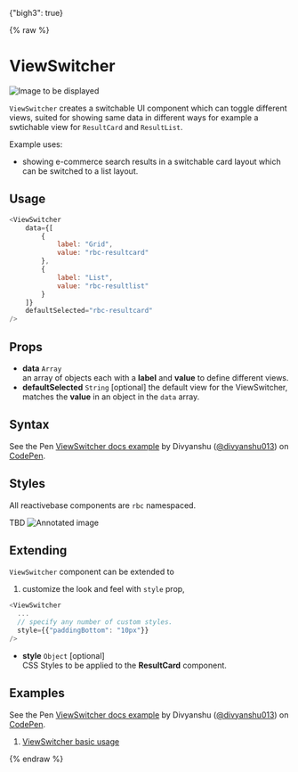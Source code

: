 {"bigh3": true}

{% raw %}

# ViewSwitcher

![Image to be displayed](https://i.imgur.com/n52BX8F.png)

`ViewSwitcher` creates a switchable UI component which can toggle different views, suited for showing same data in different ways for example a swtichable view for `ResultCard` and `ResultList`.

Example uses:

* showing e-commerce search results in a switchable card layout which can be switched to a list layout.

## Usage

```js
<ViewSwitcher
	data={[
		{
			label: "Grid",
			value: "rbc-resultcard"
		},
		{
			label: "List",
			value: "rbc-resultlist"
		}
	]}
	defaultSelected="rbc-resultcard"
/>
```

## Props

- **data** `Array`  
    an array of objects each with a **label** and **value** to define different views.
- **defaultSelected** `String` [optional]
    the default view for the ViewSwitcher, matches the **value** in an object in the `data` array.

## Syntax

<p data-height="500" data-theme-id="light" data-slug-hash="xLoQjX" data-default-tab="js" data-user="divyanshu013" data-embed-version="2" data-pen-title="ViewSwitcher docs example" class="codepen">See the Pen <a href="https://codepen.io/divyanshu013/pen/xLoQjX/">ViewSwitcher docs example</a> by Divyanshu (<a href="https://codepen.io/divyanshu013">@divyanshu013</a>) on <a href="https://codepen.io">CodePen</a>.</p>
<script async src="https://production-assets.codepen.io/assets/embed/ei.js"></script>

## Styles

All reactivebase components are `rbc` namespaced.

TBD
![Annotated image](https://i.imgur.com/n52BX8F.png)

## Extending

`ViewSwitcher` component can be extended to
1. customize the look and feel with `style` prop,

```js
<ViewSwitcher
  ...
  // specify any number of custom styles.
  style={{"paddingBottom": "10px"}}
/>
```

- **style** `Object` [optional]  
    CSS Styles to be applied to the **ResultCard** component.

## Examples

<p data-height="500" data-theme-id="light" data-slug-hash="xLoQjX" data-default-tab="result" data-user="divyanshu013" data-embed-version="2" data-pen-title="ViewSwitcher docs example" class="codepen">See the Pen <a href="https://codepen.io/divyanshu013/pen/xLoQjX/">ViewSwitcher docs example</a> by Divyanshu (<a href="https://codepen.io/divyanshu013">@divyanshu013</a>) on <a href="https://codepen.io">CodePen</a>.</p>
<script async src="https://production-assets.codepen.io/assets/embed/ei.js"></script>

1. [ViewSwitcher basic usage](../playground/?selectedKind=search%2FViewSwitcher&selectedStory=Basic&full=0&down=1&left=1&panelRight=0&downPanel=storybooks%2Fstorybook-addon-knobs)

{% endraw %}
